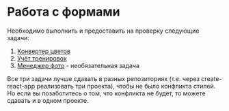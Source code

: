 Работа с формами
===

Необходимо выполнить и предоставить на проверку следующие задачи:

1. [Конвертер цветов](https://github.com/netology-code/ra16-homeworks/tree/master/forms/hex2rgb)
2. [Учёт тренировок](https://github.com/netology-code/ra16-homeworks/tree/master/forms/steps)
3. [Менеджер фото](https://github.com/netology-code/ra16-homeworks/tree/master/forms/photo) - необязательная задача

Все три задачи лучше сдавать в разных репозиториях (т.е. через create-react-app реализовать три проекта), чтобы не было конфликта стилей. Но если вы позаботитесь о том, что конфликта не будет, то можете сдавать и в одном проекте.
